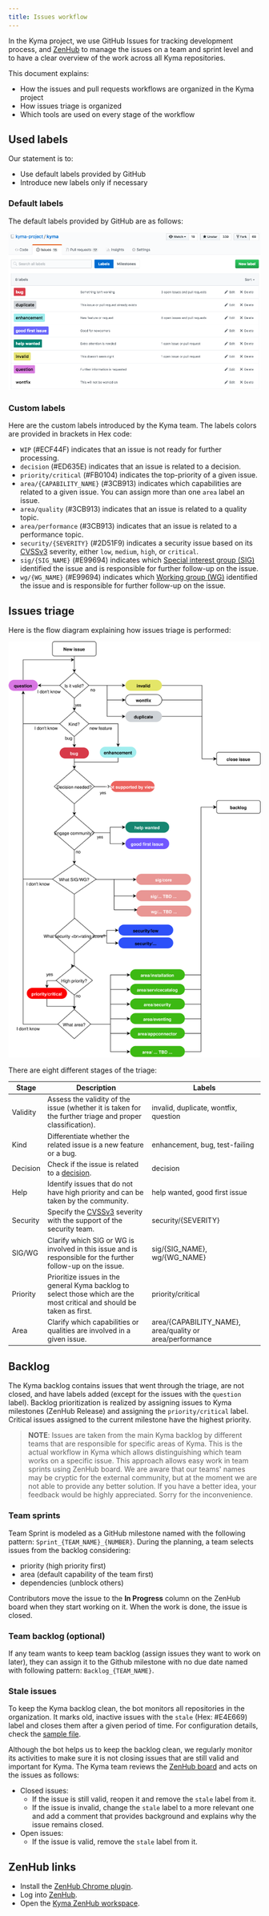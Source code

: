 ```yaml
---
title: Issues workflow
---
```


In the Kyma project, we use GitHub Issues for tracking development process, and [ZenHub](https://zenhub.com) to manage the issues on a team and sprint level and to have a clear overview of the work across all Kyma repositories.

This document explains:

- How the issues and pull requests workflows are organized in the Kyma project
- How issues triage is organized
- Which tools are used on every stage of the workflow

## Used labels

Our statement is to:
* Use default labels provided by GitHub
* Introduce new labels only if necessary

### Default labels

The default labels provided by GitHub are as follows:

![](./assets/default_labels.png)

### Custom labels

Here are the custom labels introduced by the Kyma team. The labels colors are provided in brackets in Hex code:

* `WIP` (#ECF44F) indicates that an issue is not ready for further processing.
* `decision` (#ED635E) indicates that an issue is related to a decision.
* `priority/critical` (#FB0104) indicates the top-priority of a given issue.
* `area/{CAPABILITY_NAME}` (#3CB913) indicates which capabilities are related to a given issue. You can assign more than one `area` label an issue.
* `area/quality` (#3CB913) indicates that an issue is related to a quality topic.
* `area/performance` (#3CB913) indicates that an issue is related to a performance topic.
* `security/{SEVERITY}` (#2D51F9) indicates a security issue based on its [CVSSv3](https://www.first.org/cvss/calculator/3.0) severity, either `low`, `medium`, `high`, or `critical`.
* `sig/{SIG_NAME}` (#E99694) indicates which [Special interest group (SIG)](/collaboration/#overview-overview) identified the issue and is responsible for further follow-up on the issue.
* `wg/{WG_NAME}` (#E99694) indicates which [Working group (WG)](/collaboration/#overview-overview) identified the issue and is responsible for further follow-up on the issue.

## Issues triage

Here is the flow diagram explaining how issues triage is performed:

![](./assets/kyma-triage.svg)

There are eight different stages of the triage:

| Stage | Description | Labels |
|--------- |----------|---------|
| Validity | Assess the validity of the issue (whether it is taken for the further triage and proper classification). | invalid, duplicate, wontfix, question |
| Kind | Differentiate whether the related issue is a new feature or a bug. | enhancement, bug, test-failing |
| Decision | Check if the issue is related to a [decision](#kyma-working-model-kyma-working-model-decision-making). | decision |
| Help | Identify issues that do not have high priority and can be taken by the community. | help wanted, good first issue|
| Security | Specify the [CVSSv3](https://www.first.org/cvss/calculator/3.0) severity with the support of the security team. | security/{SEVERITY} |
| SIG/WG | Clarify which SIG or WG is involved in this issue and is responsible for the further follow-up on the issue. | sig/{SIG_NAME}, wg/{WG_NAME}|
| Priority | Prioritize issues in the general Kyma backlog to select those which are the most critical and should be taken as first. | priority/critical |
| Area | Clarify which capabilities or qualities are involved in a given issue. | area/{CAPABILITY_NAME}, area/quality or area/performance|

## Backlog

The Kyma backlog contains issues that went through the triage, are not closed, and have labels added (except for the issues with the `question` label). Backlog prioritization is realized by assigning issues to Kyma milestones (ZenHub Release) and assigning the `priority/critical` label. Critical issues assigned to the current milestone have the highest priority.

>**NOTE**: Issues are taken from the main Kyma backlog by different teams that are responsible for specific areas of Kyma. This is the actual workflow in Kyma which allows distinguishing which team works on a specific issue. This approach allows easy work in team sprints using ZenHub board. We are aware that our teams' names may be cryptic for the external community, but at the moment we are not able to provide any better solution. If you have a better idea, your feedback would be highly appreciated. Sorry for the inconvenience.

### Team sprints

Team Sprint is modeled as a GitHub milestone named with the following pattern: `Sprint_{TEAM_NAME}_{NUMBER}`. During the planning, a team selects issues from the backlog considering:
- priority (high priority first)
- area (default capability of the team first)
- dependencies (unblock others)


Contributors move the issue to the **In Progress** column on the ZenHub board when they start working on it. When the work is done, the issue is closed.

### Team backlog (optional)

If any team wants to keep team backlog (assign issues they want to work on later), they can assign it to the Github milestone with no due date named with following pattern: `Backlog_{TEAM_NAME}`.

### Stale issues

To keep the Kyma backlog clean, the bot monitors all repositories in the organization. It marks old, inactive issues with the `stale` (Hex: #E4E669) label and closes them after a given period of time. For configuration details, check the [sample file](https://github.com/kyma-project/kyma/blob/master/.github/stale.yml).

Although the bot helps us to keep the backlog clean, we regularly monitor its activities to make sure it is not closing issues that are still valid and important for Kyma. The Kyma team reviews the [ZenHub board](https://app.zenhub.com/workspaces/kyma---all-repositories-5b6d5985084045741e744dea/boards?labels=stale&showPRs=false) and acts on the issues as follows:
- Closed issues:
  - If the issue is still valid, reopen it and remove the `stale` label from it.
  -  If the issue is invalid, change the `stale` label to a more relevant one and add a comment that provides background and explains why the issue remains closed.
- Open issues:
  -  If the issue is valid, remove the `stale` label from it.

## ZenHub links

* Install the [ZenHub Chrome plugin](https://chrome.google.com/webstore/detail/zenhub-for-github/ogcgkffhplmphkaahpmffcafajaocjbd).
* Log into [ZenHub](https://www.zenhub.com/).
* Open the [Kyma ZenHub workspace](https://app.zenhub.com/workspace/o/kyma-project/kyma).
